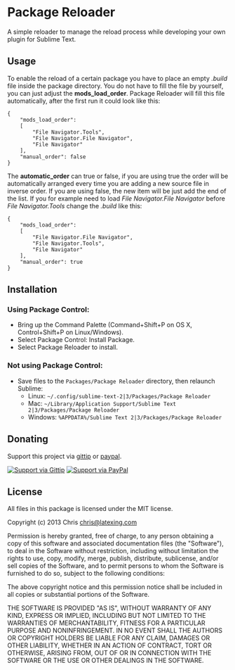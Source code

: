# Package Reloader

A simple reloader to manage the reload process while developing your own plugin for Sublime Text.

## Usage

To enable the reload of a certain package you have to place an empty *.build* file inside the package directory. You do not have to fill the file by yourself, you can just adjust the **mods_load_order**. Package Reloader will fill this file automatically, after the first run it could look like this:

	{
		"mods_load_order":
		[
			"File Navigator.Tools",
			"File Navigator.File Navigator",
			"File Navigator"
		],
		"manual_order": false
	}

The **automatic_order** can true or false, if you are using true the order will be automatically arranged every time you are adding a new source file in inverse order. If you are using false, the new item will be just add the end of the list. If you for example need to load *File Navigator.File Navigator* before *File Navigator.Tools* change the *.build* like this:

	{
		"mods_load_order":
		[
			"File Navigator.File Navigator",
			"File Navigator.Tools",
			"File Navigator"
		],
		"manual_order": true
	}

## Installation

### Using Package Control:

* Bring up the Command Palette (Command+Shift+P on OS X, Control+Shift+P on Linux/Windows).
* Select Package Control: Install Package.
* Select Package Reloader to install.

### Not using Package Control:

* Save files to the `Packages/Package Reloader` directory, then relaunch Sublime:
  * Linux: `~/.config/sublime-text-2|3/Packages/Package Reloader`
  * Mac: `~/Library/Application Support/Sublime Text 2|3/Packages/Package Reloader`
  * Windows: `%APPDATA%/Sublime Text 2|3/Packages/Package Reloader`

## Donating

Support this project via [gittip][] or [paypal][].

[![Support via Gittip](https://rawgithub.com/chris---/Donation-Badges/master/gittip.jpeg)][gittip]
[![Support via PayPal](https://rawgithub.com/chris---/Donation-Badges/master/paypal.jpeg)][paypal]

[gittip]: https://www.gittip.com/Chris---
[paypal]: https://www.paypal.com/cgi-bin/webscr?cmd=_s-xclick&hosted_button_id=ZWZCJPFSZNXEW

## License

All files in this package is licensed under the MIT license.

Copyright (c) 2013 Chris <chris@latexing.com>

Permission is hereby granted, free of charge, to any person obtaining a copy
of this software and associated documentation files (the "Software"), to deal
in the Software without restriction, including without limitation the rights
to use, copy, modify, merge, publish, distribute, sublicense, and/or sell
copies of the Software, and to permit persons to whom the Software is
furnished to do so, subject to the following conditions:

The above copyright notice and this permission notice shall be included in
all copies or substantial portions of the Software.

THE SOFTWARE IS PROVIDED "AS IS", WITHOUT WARRANTY OF ANY KIND, EXPRESS OR
IMPLIED, INCLUDING BUT NOT LIMITED TO THE WARRANTIES OF MERCHANTABILITY,
FITNESS FOR A PARTICULAR PURPOSE AND NONINFRINGEMENT. IN NO EVENT SHALL THE
AUTHORS OR COPYRIGHT HOLDERS BE LIABLE FOR ANY CLAIM, DAMAGES OR OTHER
LIABILITY, WHETHER IN AN ACTION OF CONTRACT, TORT OR OTHERWISE, ARISING FROM,
OUT OF OR IN CONNECTION WITH THE SOFTWARE OR THE USE OR OTHER DEALINGS IN
THE SOFTWARE.